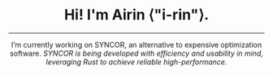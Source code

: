 <div align="center">

# **Hi! I'm Airin** ⟨"i-rin"⟩**.**

---

I’m currently working on SYNCOR, an alternative to expensive optimization software.
*SYNCOR is being developed with efficiency and usability in mind, leveraging Rust to achieve reliable high-performance.*

</div>
